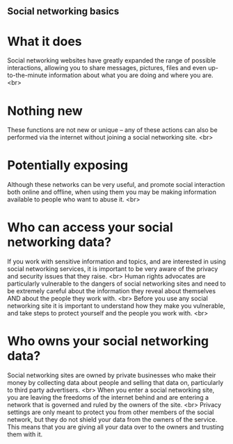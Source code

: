 
## Social networking basics

# What it does
Social networking websites have greatly expanded the range of possible interactions, allowing you to share messages, pictures, files and even up-to-the-minute information about what you are doing and where you are.
&lt;br&gt;
# Nothing new
These functions are not new or unique – any of these actions can also be performed via the internet without joining a social networking site.
&lt;br&gt;
# Potentially exposing
Although these networks can be very useful, and promote social interaction both online and offline, when using them you may be making information available to people who want to abuse it.
&lt;br&gt;
# Who can access your social networking data?
If you work with sensitive information and topics, and are interested in using social networking services, it is important to be very aware of the privacy and security issues that they raise.
&lt;br&gt;
Human rights advocates are particularly vulnerable to the dangers of social networking sites and need to be extremely careful about the information they reveal about themselves AND about the people they work with.
&lt;br&gt;
Before you use any social networking site it is important to understand how they make you vulnerable, and take steps to protect yourself and the people you work with.
&lt;br&gt;
# Who owns your social networking data?
Social networking sites are owned by private businesses who make their money by collecting data about people and selling that data on, particularly to third party advertisers.
&lt;br&gt;
When you enter a social networking site, you are leaving the freedoms of the internet behind and are entering a network that is governed and ruled by the owners of the site.
&lt;br&gt;
Privacy settings are only meant to protect you from other members of the social network, but they do not shield your data from the owners of the service. This means that you are giving all your data over to the owners and trusting them with it.
